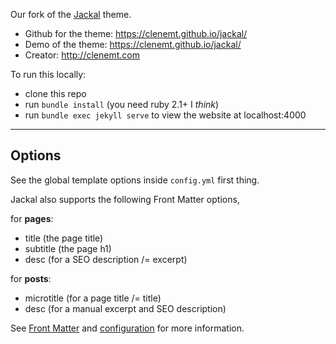 Our fork of the [Jackal](https://clenemt.github.io/jackal/) theme.

- Github for the theme: https://clenemt.github.io/jackal/
- Demo of the theme: https://clenemt.github.io/jackal/
- Creator: http://clenemt.com

To run this locally:
- clone this repo
- run `bundle install` (you need ruby 2.1+ I _think_)
- run `bundle exec jekyll serve` to view the website at localhost:4000

---

## Options
See the global template options inside `config.yml` first thing.

Jackal also supports the following Front Matter options,

for **pages**:
* title (the page title)
* subtitle (the page h1)
* desc (for a SEO description /= excerpt)

for **posts**:
* microtitle (for a page title /= title)
* desc (for a manual excerpt and SEO description)

See [Front Matter](https://jekyllrb.com/docs/frontmatter/) and [configuration](https://jekyllrb.com/docs/configuration/) for more information.
